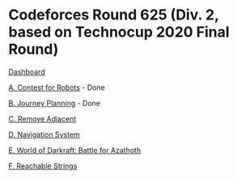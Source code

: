 # Codeforces Round 625 (Div. 2, based on Technocup 2020 Final Round)

[Dashboard](https://codeforces.com/contest/1321)

[A. Contest for Robots](https://codeforces.com/contest/1321/problem/A) - Done

[B. Journey Planning](https://codeforces.com/contest/1321/problem/B) - Done

[C. Remove Adjacent](https://codeforces.com/contest/1321/problem/C)

[D. Navigation System](https://codeforces.com/contest/1321/problem/D)

[E. World of Darkraft: Battle for Azathoth](https://codeforces.com/contest/1321/problem/E)

[F. Reachable Strings](https://codeforces.com/contest/1321/problem/F)
